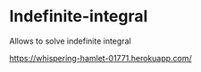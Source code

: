 # Indefinite-integral
Allows to solve indefinite integral

https://whispering-hamlet-01771.herokuapp.com/
